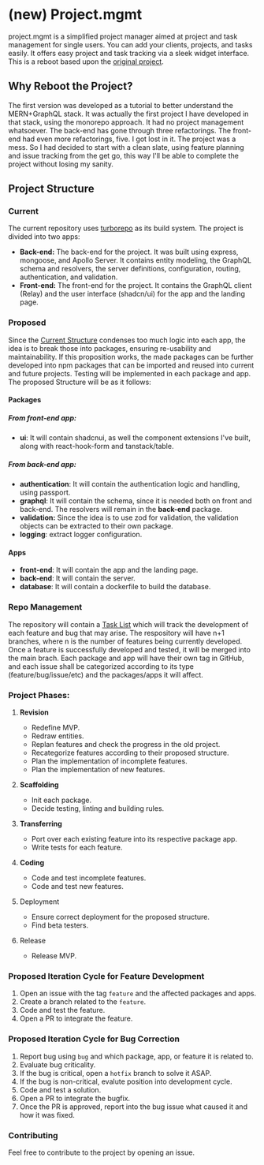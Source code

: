 # (new) Project.mgmt

project.mgmt is a simplified project manager aimed at project and task management for single users. You can add your clients, projects, and tasks easily. It offers easy project and task tracking via a sleek widget interface. This is a reboot based upon the [original project](https://github.com/tverderesi/project-mgmt-app).

## Why Reboot the Project?

The first version was developed as a tutorial to better understand the MERN+GraphQL stack. It was actually the first project I have developed in that stack, using the monorepo approach. It had no project management whatsoever. The back-end has gone through three refactorings. The front-end had even more refactorings, five. I got lost in it. The project was a mess. So I had decided to start with a clean slate, using feature planning and issue tracking from the get go, this way I'll be able to complete the project without losing my sanity.

## Project Structure

### Current

The current repository uses [turborepo](https://turbo.build/) as its build system. The project is divided into two apps:

- **Back-end:** The back-end for the project. It was built using express, mongoose, and Apollo Server. It contains entity modeling, the GraphQL schema and resolvers, the server definitions, configuration, routing, authentication, and validation.
- **Front-end:** The front-end for the project. It contains the GraphQL client (Relay) and the user interface (shadcn/ui) for the app and the landing page.

### Proposed

Since the [Current Structure](#current) condenses too much logic into each app, the idea is to break those into packages, ensuring re-usability and maintainability. If this proposition works, the made packages can be further developed into npm packages that can be imported and reused into current and future projects. Testing will be implemented in each package and app. The proposed Structure will be as it follows:

#### Packages

##### From front-end app:

- **ui**: It will contain shadcnui, as well the component extensions I've built, along with react-hook-form and tanstack/table.

##### From back-end app:

- **authentication**: It will contain the authentication logic and handling, using passport.
- **graphql**: It will contain the schema, since it is needed both on front and back-end. The resolvers will remain in the **back-end** package.
- **validation:** Since the idea is to use zod for validation, the validation objects can be extracted to their own package.
- **logging**: extract logger configuration.

#### Apps

- **front-end**: It will contain the app and the landing page.
- **back-end**: It will contain the server.
- **database**: It will contain a dockerfile to build the database.

### Repo Management

The repository will contain a [Task List](https://github.com/tverderesi/mgmt-dot-app-new/issues/1) which will track the development of each feature and bug that may arise. The respository will have n+1 branches, where n is the number of features being currently developed. Once a feature is successfully developed and tested, it will be merged into the main brach. Each package and app will have their own tag in GitHub, and each issue shall be categorized according to its type (feature/bug/issue/etc) and the packages/apps it will affect.

### Project Phases:

1. **Revision**

   - Redefine MVP.
   - Redraw entities.
   - Replan features and check the progress in the old project.
   - Recategorize features according to their proposed structure.
   - Plan the implementation of incomplete features.
   - Plan the implementation of new features.

2. **Scaffolding**
   - Init each package.
   - Decide testing, linting and building rules.
3. **Transferring**

   - Port over each existing feature into its respective package app.
   - Write tests for each feature.

4. **Coding**

   - Code and test incomplete features.
   - Code and test new features.

5. Deployment
   - Ensure correct deployment for the proposed structure.
   - Find beta testers.
6. Release
   - Release MVP.

### Proposed Iteration Cycle for Feature Development

1. Open an issue with the tag `feature` and the affected packages and apps.
2. Create a branch related to the `feature`.
3. Code and test the feature.
4. Open a PR to integrate the feature.

### Proposed Iteration Cycle for Bug Correction

1. Report bug using `bug` and which package, app, or feature it is related to.
2. Evaluate bug criticality.
3. If the bug is critical, open a `hotfix` branch to solve it ASAP.
4. If the bug is non-critical, evalute position into development cycle.
5. Code and test a solution.
6. Open a PR to integrate the bugfix.
7. Once the PR is approved, report into the bug issue what caused it and how it was fixed.

### Contributing

Feel free to contribute to the project by opening an issue.

